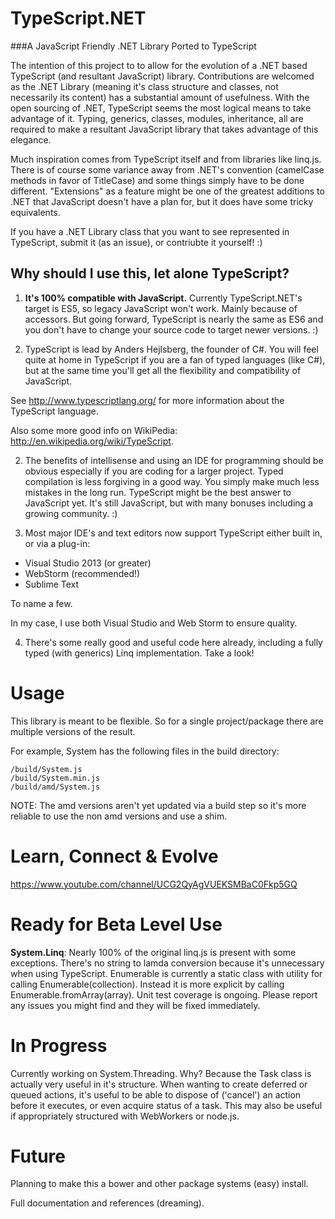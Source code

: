 TypeScript.NET
==============

###A JavaScript Friendly .NET Library Ported to TypeScript

The intention of this project to to allow for the evolution of a .NET based TypeScript (and resultant JavaScript) library.
Contributions are welcomed as the .NET Library (meaning it's class structure and classes, not necessarily its content) has a substantial amount of usefulness.  With the open sourcing of .NET, TypeScript seems the most logical means to take advantage of it.  Typing, generics, classes, modules, inheritance, all are required to make a resultant JavaScript library that takes advantage of this elegance.

Much inspiration comes from TypeScript itself and from libraries like linq.js.
There is of course some variance away from .NET's convention (camelCase methods in favor of TitleCase) and some things simply have to be done different.  "Extensions" as a feature might be one of the greatest additions to .NET that JavaScript doesn't have a plan for, but it does have some tricky equivalents.

If you have a .NET Library class that you want to see represented in TypeScript, submit it (as an issue), or contriubte it yourself! :)

## Why should I use this, let alone TypeScript?
1) **It's 100% compatible with JavaScript.**  Currently TypeScript.NET's target is ES5, so legacy JavaScript won't work. Mainly because of accessors.  But going forward, TypeScript is nearly the same as ES6 and you don't have to change your source code to target newer versions. :) 

2) TypeScript is lead by Anders Hejlsberg, the founder of C#.  You will feel quite at home in TypeScript if you are a fan of typed languages (like C#), but at the same time you'll get all the flexibility and compatibility of JavaScript.

See http://www.typescriptlang.org/ for more information about the TypeScript language.

Also some more good info on WikiPedia: http://en.wikipedia.org/wiki/TypeScript.

2) The benefits of intellisense and using an IDE for programming should be obvious especially if you are coding for a larger project.  Typed compilation is less forgiving in a good way.  You simply make much less mistakes in the long run.  TypeScript might be the best answer to JavaScript yet.  It's still JavaScript, but with many bonuses including a growing community. :)

3) Most major IDE's and text editors now support TypeScript either built in, or via a plug-in:
* Visual Studio 2013 (or greater)
* WebStorm (recommended!)
* Sublime Text

To name a few.

In my case, I use both Visual Studio and Web Storm to ensure quality.  

4) There's some really good and useful code here already, including a fully typed (with generics) Linq implementation.  Take a look!

# Usage
This library is meant to be flexible. So for a single project/package there are multiple versions of the result.

For example, System has the following files in the build directory:
```
/build/System.js
/build/System.min.js
/build/amd/System.js
```
NOTE: The amd versions aren't yet updated via a build step so it's more reliable to use the non amd versions and use a shim.

# Learn, Connect & Evolve
https://www.youtube.com/channel/UCG2QyAgVUEKSMBaC0Fkp5GQ

# Ready for Beta Level Use
**System.Linq**: Nearly 100% of the original linq.js is present with some exceptions.  There's no string to lamda conversion because it's unnecessary when using TypeScript.  Enumerable is currently a static class with utility for calling Enumerable(collection).  Instead it is more explicit by calling Enumerable.fromArray(array).  Unit test coverage is ongoing.  Please report any issues you might find and they will be fixed immediately.

# In Progress
Currently working on System.Threading.
Why?  Because the Task<T> class is actually very useful in it's structure.  When wanting to create deferred or queued actions, it's useful to be able to dispose of ('cancel') an action before it executes, or even acquire status of a task.  This may also be useful if appropriately structured with WebWorkers or node.js.

# Future
Planning to make this a bower and other package systems (easy) install.

Full documentation and references (dreaming).

